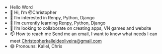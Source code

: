 - Hello Word
- 👋 Hi, I’m @Christopher
- 👀 I’m interested in Renpy, Python, Django
- 🌱 I’m currently learning Renpy, Python, Django 
- 💞️ I’m looking to collaborate on creating apps, VN games and website
- 📫 How to reach me Send me an email, I want to know what needs I can meet Christopherkalleldeoliveira@gmail.com
- 😄 Pronouns: Kallel, Chris



